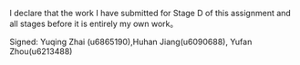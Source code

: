 I declare that the work I have submitted for Stage D of this assignment and all stages before it is entirely my own work。

Signed: Yuqing Zhai (u6865190),Huhan Jiang(u6090688), Yufan Zhou(u6213488)
